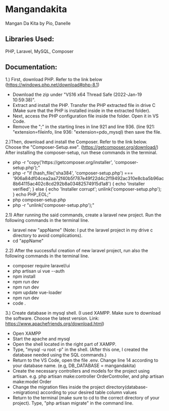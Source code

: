 # Mangandakita
Mangan Da Kita by Pio, Danelle

## Libraries Used:
PHP,
Laravel,
MySQL,
Composer

## Documentation:
1.) First, download PHP. Refer to the link below
	(https://windows.php.net/download#php-8.1)
  <ul>
  <li>Download the zip under "VS16 x64 Thread Safe (2022-Jan-19  10:59:38)". </li>
  <li>Extract and install the PHP. Transfer the PHP extracted file in drive C (Make sure that the PHP is installed inside in the extracted folder). </li>
  <li>Next, access the PHP configuration file inside the folder. Open it in VS Code. </li>
  <li>Remove the ";" in the starting lines in line 921 and line 936. (line 921: "extension=fileinfo, line 936: "extension=pdo_mysql) then save the file. </li>
  </ul>
  
2.)Then, download and install the Composer. Refer to the link below. Choose the "Composer-Setup.exe".
	(https://getcomposer.org/download/)
	After installing the composer-setup, run these commands in the terminal. 
  <ul>
  <li>php -r "copy('https://getcomposer.org/installer', 'composer-setup.php');" </li>
  <li>php -r "if (hash_file('sha384', 'composer-setup.php') === 					'906a84df04cea2aa72f40b5f787e49f22d4c2f19492ac310e8cba5b96ac8b64115ac402c8cd292b8a03482574915d1a8') { echo 'Installer verified'; } else { echo 'Installer corrupt'; unlink('composer-setup.php'); } echo PHP_EOL;" </li>
  <li>php composer-setup.php </li>
  <li>php -r "unlink('composer-setup.php');" </li>
  </ul>
  
2.1) After running the said commands, create a laravel new project. Run the following commands in the terminal line.
   <ul>
  <li>laravel new "appName" (Note: I put the laravel project in my drive c directory to avoid complications). </li>
  <li>cd "appName" </li>
  </ul>
2.2) After the successful creation of new laravel project,  run also the following commands in the terminal line.
  <ul>
  <li>composer require laravel/ui </li>
  <li>php artisan ui vue --auth </li>
  <li>npm install </li>
  <li>npm run dev</li>
  <li>npm run dev</li>
  <li>npm update vue-loader</li>
  <li>npm run dev</li>
  <li>code .</li>
  </ul>
  
3.) Create database in mysql shell. (I used XAMPP. Make sure to download the software. Choose the latest version. Link: https://www.apachefriends.org/download.html)
  <ul>
  <li>Open XAMPP</li>
  <li>Start the apache and mysql </li>
  <li>Open the shell located in the right part of XAMPP. </li>
  <li>Type, "mysql -u root -p" in the shell. (After this one, I created the database needed using the SQL commands.)</li>
  <li>Return to the VS Code, open the file .env. Change line 14 according to your database name. (e.g, DB_DATABASE = mangandakita)</li>
  <li>Create the necessary controllers and models for the project using artisan. e.g. php artisan make:controller OrderController, and php artisan make:model Order </li>
  <li>Change the migration files inside the project directory(database->migrations) according to your desired table column values</li>
  <li>Return to the terminal (make sure to cd to the correct directory of your project). Type, "php artisan migrate" in the command line.</li>
  </ul>
